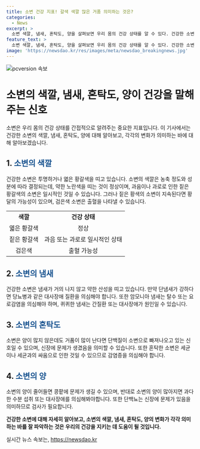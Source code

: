 ```yaml
---
title: 소변 건강 지표! 갈색 색깔 많은 거품 의미하는 것은?
categories:
  - News
excerpt: >
  소변 색깔, 냄새, 혼탁도, 양을 살펴보면 우리 몸의 건강 상태를 알 수 있다. 건강한 소변은 투명하거나 엷은 황갈색을 띠며, 산성을 띠고 냄새가 거의 나지 않는다. 그러나 소변의 색깔, 냄새, 혼탁도, 양이 이상하면 질환의 징후일 수 있다. 황달, 당뇨병, 요로감염, 단백뇨, 탈수 등과 관련된 다양한 질환의 증상으로 소변을 살펴보는 것이 중요하다. 소변의 양이 줄어들거나 과도하게 많을 때도 각종 질환의 가능성을 염두에 두어야 한다. 주기적인 소변 검사와 정기적인 건강검진이 중요하다.
feature_text: >
  소변 색깔, 냄새, 혼탁도, 양을 살펴보면 우리 몸의 건강 상태를 알 수 있다. 건강한 소변은 투명하거나 엷은 황갈색을 띠며, 산성을 띠고 냄새가 거의 나지 않는다. 그러나 소변의 색깔, 냄새, 혼탁도, 양이 이상하면 질환의 징후일 수 있다. 황달, 당뇨병, 요로감염, 단백뇨, 탈수 등과 관련된 다양한 질환의 증상으로 소변을 살펴보는 것이 중요하다. 소변의 양이 줄어들거나 과도하게 많을 때도 각종 질환의 가능성을 염두에 두어야 한다. 주기적인 소변 검사와 정기적인 건강검진이 중요하다.
image: 'https://newsdao.kr/res/images/meta/newsdao_breakingnews.jpg'
---
```


<p><img src="https://newsdao.kr/res/images/meta/newsdao_breakingnews.jpg" alt="pcversion 속보" /></p>

<h1 data-ke-size="size28"><b>소변의 색깔, 냄새, 혼탁도, 양이 건강을 말해주는 신호</b></h1>

<p data-ke-size="size16">소변은 우리 몸의 건강 상태를 간접적으로 알려주는 중요한 지표입니다. 이 기사에서는 건강한 소변의 색깔, 냄새, 혼탁도, 양에 대해 알아보고, 각각의 변화가 의미하는 바에 대해 알아보겠습니다. </p>

<h2 data-ke-size="size24"><b>1. <span style="color: #1a5490;">소변의 색깔</span></b></h2>

<p data-ke-size="size16">건강한 소변은 투명하거나 엷은 황갈색을 띠고 있습니다. 소변의 색깔은 농축 정도와 성분에 따라 결정되는데, 약한 노란색을 띠는 것이 정상이며, 과음이나 과로로 인한 짙은 황갈색의 소변은 일시적인 것일 수 있습니다. 그러나 짙은 황색의 소변이 지속된다면 황달의 가능성이 있으며, 검은색 소변은 출혈을 나타낼 수 있습니다.</p>

<table>
    <tr>
        <td style="text-align: center; height: 17px;"><b>색깔</b></td>
        <td style="text-align: center; height: 17px;"><b>건강 상태</b></td>
    </tr>
    <tr>
        <td style="text-align: center; height: 17px;">엷은 황갈색</td>
        <td style="text-align: center; height: 17px;">정상</td>
    </tr>
    <tr>
        <td style="text-align: center; height: 17px;">짙은 황갈색</td>
        <td style="text-align: center; height: 17px;">과음 또는 과로로 일시적인 상태</td>
    </tr>
    <tr>
        <td style="text-align: center; height: 17px;">검은색</td>
        <td style="text-align: center; height: 17px;">출혈 가능성</td>
    </tr>
</table>

<h2 data-ke-size="size24"><b>2. <span style="color: #1a5490;">소변의 냄새</span></b></h2>

<p data-ke-size="size16">건강한 소변은 냄새가 거의 나지 않고 약한 산성을 띠고 있습니다. 만약 단냄새가 강하다면 당뇨병과 같은 대사장애 질환을 의심해야 합니다. 또한 암모니아 냄새는 탈수 또는 요로감염을 의심해야 하며, 퀴퀴한 냄새는 간질환 또는 대사장애가 원인일 수 있습니다.</p>

<h2 data-ke-size="size24"><b>3. <span style="color: #1a5490;">소변의 혼탁도</span></b></h2>

<p data-ke-size="size16">소변은 양이 많지 않은데도 거품이 많이 난다면 단백질이 소변으로 빠져나오고 있는 신호일 수 있으며, 신장에 문제가 생겼음을 의미할 수 있습니다. 또한 혼탁한 소변은 세균이나 세균과의 싸움으로 인한 것일 수 있으므로 감염증을 의심해야 합니다.</p>

<h2 data-ke-size="size24"><b>4. <span style="color: #1a5490;">소변의 양</span></b></h2>

<p data-ke-size="size16">소변의 양이 줄어들면 콩팥에 문제가 생길 수 있으며, 반대로 소변의 양이 많아지면 과다한 수분 섭취 또는 대사장애를 의심해봐야합니다. 또한 단백뇨는 신장에 문제가 있음을 의미하므로 검사가 필요합니다.</p>

<p data-ke-size="size16"><b>건강한 소변에 대해 자세히 알아보고, 소변의 색깔, 냄새, 혼탁도, 양의 변화가 각각 의미하는 바를 잘 파악하는 것은 우리의 건강을 지키는 데 도움이 될 것입니다.</b></p>
실시간 뉴스 속보는, <a href="https://newsdao.kr" rel="dofollow">https://newsdao.kr</a>


